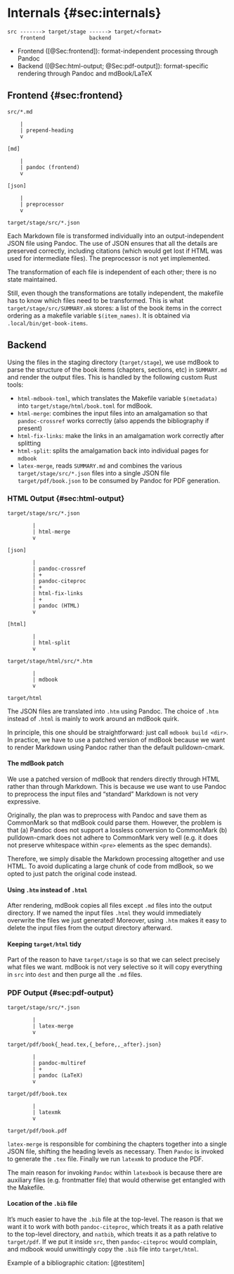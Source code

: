 # Internals {#sec:internals}

    src -------> target/stage ------> target/<format>
        frontend              backend

  - Frontend ([@Sec:frontend]): format-independent processing through Pandoc
  - Backend ([@Sec:html-output; @Sec:pdf-output]): format-specific rendering through Pandoc and mdBook/LaTeX

## Frontend {#sec:frontend}

    src/*.md

        |
        | prepend-heading
        v

    [md]

        |
        | pandoc (frontend)
        v

    [json]

        |
        | preprocessor
        v

    target/stage/src/*.json

Each Markdown file is transformed individually into an output-independent JSON file using Pandoc.  The use of JSON ensures that all the details are preserved correctly, including citations (which would get lost if HTML was used for intermediate files).  The preprocessor is not yet implemented.

The transformation of each file is independent of each other; there is no state maintained.

Still, even though the transformations are totally independent, the makefile has to know which files need to be transformed.  This is what `target/stage/src/SUMMARY.mk` stores: a list of the book items in the correct ordering as a makefile variable `$(item_names)`.  It is obtained via `.local/bin/get-book-items`.

## Backend

Using the files in the staging directory (`target/stage`), we use mdBook to parse the structure of the book items (chapters, sections, etc) in `SUMMARY.md` and render the output files.  This is handled by the following custom Rust tools:

  - `html-mdbook-toml`, which translates the Makefile variable `$(metadata)` into `target/stage/html/book.toml` for mdBook.
  - `html-merge`: combines the input files into an amalgamation so that `pandoc-crossref` works correctly (also appends the bibliography if present)
  - `html-fix-links`: make the links in an amalgamation work correctly after splitting
  - `html-split`: splits the amalgamation back into individual pages for `mdbook`
  - `latex-merge`, reads `SUMMARY.md` and combines the various `target/stage/src/*.json` files into a single JSON file `target/pdf/book.json` to be consumed by Pandoc for PDF generation.

### HTML Output {#sec:html-output}

    target/stage/src/*.json

            |
            | html-merge
            v

    [json]

            |
            | pandoc-crossref
            | +
            | pandoc-citeproc
            | +
            | html-fix-links
            | +
            | pandoc (HTML)
            v

    [html]

            |
            | html-split
            v

    target/stage/html/src/*.htm

            |
            | mdbook
            v

    target/html

The JSON files are translated into `.htm` using Pandoc.  The choice of `.htm` instead of `.html` is mainly to work around an mdBook quirk.

In principle, this one should be straightforward: just call `mdbook build <dir>`.  In practice, we have to use a patched version of mdBook because we want to render Markdown using Pandoc rather than the default pulldown-cmark.

#### The mdBook patch

We use a patched version of mdBook that renders directly through HTML rather than through Markdown.  This is because we use want to use Pandoc to preprocess the input files and “standard” Markdown is not very expressive.

Originally, the plan was to preprocess with Pandoc and save them as CommonMark so that mdBook could parse them.  However, the problem is that (a) Pandoc does not support a lossless conversion to CommonMark (b) pulldown-cmark does not adhere to CommonMark very well (e.g. it does not preserve whitespace within `<pre>` elements as the spec demands).

Therefore, we simply disable the Markdown processing altogether and use HTML.  To avoid duplicating a large chunk of code from mdBook, so we opted to just patch the original code instead.

#### Using `.htm` instead of `.html`

After rendering, mdBook copies all files except `.md` files into the output directory.  If we named the input files `.html` they would immediately overwrite the files we just generated!  Moreover, using `.htm` makes it easy to delete the input files from the output directory afterward.

#### Keeping `target/html` tidy

Part of the reason to have `target/stage` is so that we can select precisely what files we want.  mdBook is not very selective so it will copy everything in `src` into `dest` and then purge all the `.md` files.

### PDF Output {#sec:pdf-output}

    target/stage/src/*.json

            |
            | latex-merge
            v

    target/pdf/book{_head.tex,{_before,,_after}.json}

            |
            | pandoc-multiref
            | +
            | pandoc (LaTeX)
            v

    target/pdf/book.tex

            |
            | latexmk
            v

    target/pdf/book.pdf

`latex-merge` is responsible for combining the chapters together into a single JSON file, shifting the heading levels as necessary.  Then `Pandoc` is invoked to generate the `.tex` file.  Finally we run `latexmk` to produce the PDF.

The main reason for invoking `Pandoc` within `latexbook` is because there are auxiliary files (e.g. frontmatter file) that would otherwise get entangled with the Makefile.

#### Location of the `.bib` file

It’s much easier to have the `.bib` file at the top-level.  The reason is that we want it to work with both `pandoc-citeproc`, which treats it as a path relative to the top-level directory, and `natbib`, which treats it as a path relative to `target/pdf`.  If we put it inside `src`, then `pandoc-citeproc` would complain, and mdbook would unwittingly copy the `.bib` file into `target/html`.

Example of a bibliographic citation: [@testitem]
